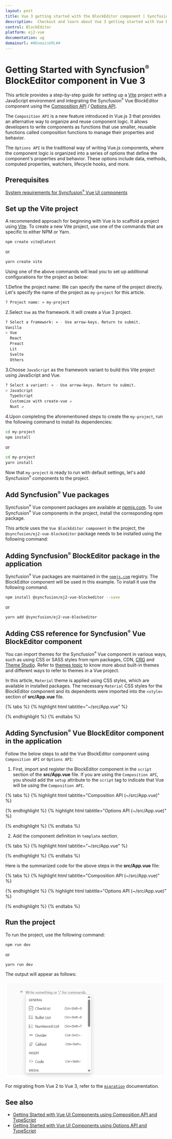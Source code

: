 ```yaml
---
layout: post
title: Vue 3 getting started with the BlockEditor component | Syncfusion
description:  Checkout and learn about Vue 3 getting started with Vue BlockEditor component of Syncfusion Essential JS 2 and more details.
control: BlockEditor
platform: ej2-vue
documentation: ug
domainurl: ##DomainURL##
---
```


# Getting Started with Syncfusion<sup style="font-size:70%">&reg;</sup> BlockEditor component in Vue 3

This article provides a step-by-step guide for setting up a [Vite](https://vitejs.dev/) project with a JavaScript environment and integrating the Syncfusion<sup style="font-size:70%">&reg;</sup> Vue BlockEditor component using the [Composition API](https://vuejs.org/guide/introduction.html#composition-api) / [Options API](https://vuejs.org/guide/introduction.html#options-api).

The `Composition API` is a new feature introduced in Vue.js 3 that provides an alternative way to organize and reuse component logic. It allows developers to write components as functions that use smaller, reusable functions called composition functions to manage their properties and behavior.

The `Options API` is the traditional way of writing Vue.js components, where the component logic is organized into a series of options that define the component's properties and behavior. These options include data, methods, computed properties, watchers, lifecycle hooks, and more.

## Prerequisites

[System requirements for Syncfusion<sup style="font-size:70%">&reg;</sup> Vue UI components](https://ej2.syncfusion.com/vue/documentation/system-requirements)

## Set up the Vite project

A recommended approach for beginning with Vue is to scaffold a project using [Vite](https://vitejs.dev/). To create a new Vite project, use one of the commands that are specific to either NPM or Yarn.

```bash
npm create vite@latest
```

or

```bash
yarn create vite
```

Using one of the above commands will lead you to set up additional configurations for the project as below:

1.Define the project name: We can specify the name of the project directly. Let's specify the name of the project as `my-project` for this article.

```bash
? Project name: » my-project
```

2.Select `Vue` as the framework. It will create a Vue 3 project.

```bash
? Select a framework: » - Use arrow-keys. Return to submit.
Vanilla
> Vue
  React
  Preact
  Lit
  Svelte
  Others
```

3.Choose `JavaScript` as the framework variant to build this Vite project using JavaScript and Vue.

```bash
? Select a variant: » - Use arrow-keys. Return to submit.
> JavaScript
  TypeScript
  Customize with create-vue ↗
  Nuxt ↗
```

4.Upon completing the aforementioned steps to create the `my-project`, run the following command to install its dependencies:

```bash
cd my-project
npm install
```

or

```bash
cd my-project
yarn install
```

Now that `my-project` is ready to run with default settings, let's add Syncfusion<sup style="font-size:70%">&reg;</sup> components to the project.

## Add Syncfusion<sup style="font-size:70%">&reg;</sup> Vue packages

Syncfusion<sup style="font-size:70%">&reg;</sup> Vue component packages are available at [npmjs.com](https://www.npmjs.com/search?q=ej2-vue). To use Syncfusion<sup style="font-size:70%">&reg;</sup> Vue components in the project, install the corresponding npm package.

This article uses the `Vue BlockEditor component` in the project, the `@syncfusion/ej2-vue-blockeditor` package needs to be installed using the following command:

## Adding Syncfusion<sup style="font-size:70%">&reg;</sup> BlockEditor package in the application

Syncfusion<sup style="font-size:70%">&reg;</sup> Vue packages are maintained in the [`npmjs.com`](https://www.npmjs.com/~syncfusionorg) registry. The BlockEditor component will be used in this example. To install it use the following command.

```bash
npm install @syncfusion/ej2-vue-blockeditor --save
```

or

```bash
yarn add @syncfusion/ej2-vue-blockeditor
```

## Adding CSS reference for Syncfusion<sup style="font-size:70%">&reg;</sup> Vue BlockEditor component

You can import themes for the Syncfusion<sup style="font-size:70%">&reg;</sup> Vue component in various ways, such as using CSS or SASS styles from npm packages, CDN, [CRG](https://ej2.syncfusion.com/javascript/documentation/common/custom-resource-generator) and [Theme Studio](https://ej2.syncfusion.com/vue/documentation/appearance/theme-studio). Refer to [themes topic](https://ej2.syncfusion.com/vue/documentation/appearance/theme) to know more about built-in themes and different ways to refer to themes in a Vue project.

In this article, `Material` theme is applied using CSS styles, which are available in installed packages. The necessary `Material` CSS styles for the BlockEditor component and its dependents were imported into the `<style>` section of **src/App.vue** file.

{% tabs %}
{% highlight html tabtitle="~/src/App.vue" %}

<style>
    @import '../node_modules/@syncfusion/ej2-base/styles/material.css';
    @import '../node_modules/@syncfusion/ej2-popups/styles/material.css';
    @import '../node_modules/@syncfusion/ej2-buttons/styles/material.css';
    @import '../node_modules/@syncfusion/ej2-splitbuttons/styles/material.css';
    @import "../node_modules/@syncfusion/ej2-navigations/styles/material.css";
    @import '../node_modules/@syncfusion/ej2-dropdowns/styles/material.css';
    @import '../node_modules/@syncfusion/ej2-inputs/styles/material.css';
    @import '../node_modules/@syncfusion/ej2-blockeditor/styles/material.css';
</style>

{% endhighlight %}
{% endtabs %}

## Adding Syncfusion<sup style="font-size:70%">&reg;</sup> Vue BlockEditor component in the application

Follow the below steps to add the Vue BlockEditor component using `Composition API` or `Options API`:

1. First, import and register the BlockEditor component in the `script` section of the **src/App.vue** file. If you are using the `Composition API`, you should add the `setup` attribute to the `script` tag to indicate that Vue will be using the `Composition API`.

{% tabs %}
{% highlight html tabtitle="Composition API (~/src/App.vue)" %}

<script setup>
    import { BlockEditorComponent as EjsBlockEditor  } from "@syncfusion/ej2-vue-blockeditor";
</script>

{% endhighlight %}
{% highlight html tabtitle="Options API (~/src/App.vue)" %}

<script>
    import { BlockEditorComponent  } from "@syncfusion/ej2-vue-blockeditor";

    export default {
        name: "App",
        components: {
        'ejs-blockeditor': BlockEditorComponent
        }
    }
</script>   
{% endhighlight %}
{% endtabs %}

2. Add the component definition in `template` section.

{% tabs %}
{% highlight html tabtitle="~/src/App.vue" %}

<template>
     <ejs-blockeditor id="BlockEditor"></ejs-blockeditor>
</template>

{% endhighlight %}
{% endtabs %}

Here is the summarized code for the above steps in the **src/App.vue** file:

{% tabs %}
{% highlight html tabtitle="Composition API (~/src/App.vue)" %}

<template>
     <ejs-blockeditor id="BlockEditor"></ejs-blockeditor>
</template>

<script setup>
    import { BlockEditorComponent as EjsBlockEditor  } from "@syncfusion/ej2-vue-blockeditor";
</script>

<style>
@import '../node_modules/@syncfusion/ej2-base/styles/material.css';
@import '../node_modules/@syncfusion/ej2-popups/styles/material.css';
@import '../node_modules/@syncfusion/ej2-buttons/styles/material.css';
@import '../node_modules/@syncfusion/ej2-splitbuttons/styles/material.css';
@import "../node_modules/@syncfusion/ej2-navigations/styles/material.css";
@import '../node_modules/@syncfusion/ej2-dropdowns/styles/material.css';
@import '../node_modules/@syncfusion/ej2-inputs/styles/material.css';
@import '../node_modules/@syncfusion/ej2-blockeditor/styles/material.css';
</style>

{% endhighlight %}
{% highlight html tabtitle="Options API (~/src/App.vue)" %}

<template>
     <ejs-blockeditor id="BlockEditor"></ejs-blockeditor>
</template>

<script>
import { BlockEditorComponent  } from "@syncfusion/ej2-vue-blockeditor";

export default {
    name: "App",
    components: {
    'ejs-BlockEditor': BlockEditorComponent
    }
}
</script>
<style>
@import '../node_modules/@syncfusion/ej2-base/styles/material.css';
@import '../node_modules/@syncfusion/ej2-popups/styles/material.css';
@import '../node_modules/@syncfusion/ej2-buttons/styles/material.css';
@import '../node_modules/@syncfusion/ej2-splitbuttons/styles/material.css';
@import "../node_modules/@syncfusion/ej2-navigations/styles/material.css";
@import '../node_modules/@syncfusion/ej2-dropdowns/styles/material.css';
@import '../node_modules/@syncfusion/ej2-inputs/styles/material.css';
@import '../node_modules/@syncfusion/ej2-blockeditor/styles/material.css';
</style>

{% endhighlight %}
{% endtabs %}

## Run the project

To run the project, use the following command:

```bash
npm run dev
```

or

```bash
yarn run dev
```

The output will appear as follows:

![Output](./images/block-editor-component.png)

For migrating from Vue 2 to Vue 3, refer to the [`migration`](https://ej2.syncfusion.com/vue/documentation/getting-started/vue3-tutorial#migration-from-vue-2-to-vue-3) documentation.

## See also

* [Getting Started with Vue UI Components using Composition API and TypeScript](../getting-started/vue-3-ts-composition.md)
* [Getting Started with Vue UI Components using Options API and TypeScript](../getting-started/vue-3-ts-options.md)